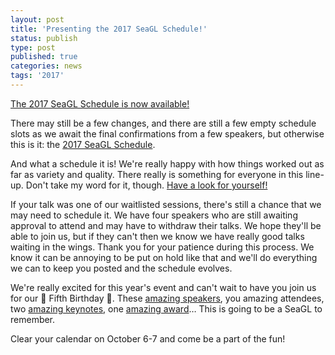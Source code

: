 ```yaml
---
layout: post
title: 'Presenting the 2017 SeaGL Schedule!'
status: publish
type: post
published: true
categories: news
tags: '2017'
---
```


[The 2017 SeaGL Schedule is now available!](https://osem.seagl.org/conferences/seagl2017/schedule)

There may still be a few changes, and there are still a few empty schedule slots as we await the final confirmations from a few speakers, but otherwise this is it: the [2017 SeaGL Schedule](https://osem.seagl.org/conferences/seagl2017/schedule).

And what a schedule it is! We're really happy with how things worked out as far as variety and quality. There really is something for everyone in this line-up. Don't take my word for it, though. [Have a look for yourself!](https://osem.seagl.org/conferences/seagl2017/schedule)

If your talk was one of our waitlisted sessions, there's still a chance that we may need to schedule it. We have four speakers who are still awaiting approval to attend and may have to withdraw their talks. We hope they'll be able to join us, but if they can't then we know we have really good talks waiting in the wings. Thank you for your patience during this process. We know it can be annoying to be put on hold like that and we'll do everything we can to keep you posted and the schedule evolves.

We're really excited for this year's event and can't wait to have you join us for our 🎂 Fifth Birthday 🎂. These [amazing speakers](https://osem.seagl.org/conferences/seagl2017/schedule), you amazing attendees, two [amazing keynotes](/news/2017/07/25/Keynote_Announce), one [amazing award](/news/2017/08/19/CA_nomsclosing)… This is going to be a SeaGL to remember.

Clear your calendar on October 6-7 and come be a part of the fun!
